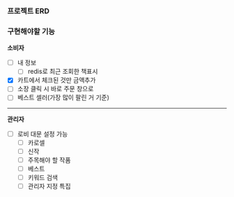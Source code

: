### 프로젝트 ERD

### 구현해야할 기능

**소비자**

- [ ] 내 정보
  - [ ] redis로 최근 조회한 책표시
- [X] 카트에서 체크된 것만 금액추가
- [ ] 소장 클릭 시 바로 주문 창으로
- [ ] 베스트 셀러(가장 많이 팔린 거 기준)

***

**관리자**
- [ ] 로비 대문 설정 가능
  - [ ] 카로셀
  - [ ] 신작
  - [ ] 주목해야 할 작품
  - [ ] 베스트
  - [ ] 키워드 검색
  - [ ] 관리자 지정 특집